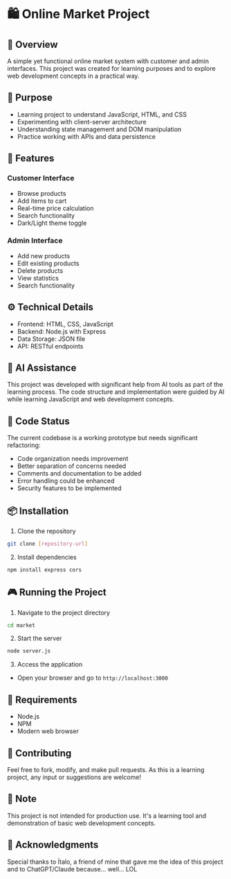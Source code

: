 # 🛍️ Online Market Project

## 📝 Overview
A simple yet functional online market system with customer and admin interfaces. This project was created for learning purposes and to explore web development concepts in a practical way.

## 🎯 Purpose
- Learning project to understand JavaScript, HTML, and CSS
- Experimenting with client-server architecture
- Understanding state management and DOM manipulation
- Practice working with APIs and data persistence

## 🚀 Features
### Customer Interface
- Browse products
- Add items to cart
- Real-time price calculation
- Search functionality
- Dark/Light theme toggle

### Admin Interface
- Add new products
- Edit existing products
- Delete products
- View statistics
- Search functionality

## ⚙️ Technical Details
- Frontend: HTML, CSS, JavaScript
- Backend: Node.js with Express
- Data Storage: JSON file
- API: RESTful endpoints

## 🤖 AI Assistance
This project was developed with significant help from AI tools as part of the learning process. The code structure and implementation were guided by AI while learning JavaScript and web development concepts.

## 🚧 Code Status
The current codebase is a working prototype but needs significant refactoring:
- Code organization needs improvement
- Better separation of concerns needed
- Comments and documentation to be added
- Error handling could be enhanced
- Security features to be implemented

## 📦 Installation
1. Clone the repository
```bash
git clone [repository-url]
```

2. Install dependencies
```bash
npm install express cors
```

## 🎮 Running the Project
1. Navigate to the project directory
```bash
cd market
```

2. Start the server
```bash
node server.js
```

3. Access the application
- Open your browser and go to `http://localhost:3000`

## 🔧 Requirements
- Node.js
- NPM
- Modern web browser

## 👥 Contributing
Feel free to fork, modify, and make pull requests. As this is a learning project, any input or suggestions are welcome!

## 📝 Note
This project is not intended for production use. It's a learning tool and demonstration of basic web development concepts.

## 🙏 Acknowledgments
Special thanks to Ítalo, a friend of mine that gave me the idea of this project and to ChatGPT/Claude because... well... LOL

